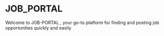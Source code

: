 # JOB_PORTAL
Welcome to JOB-PORTAL , your go-to platform for finding and posting job opportunities quickly and easily
